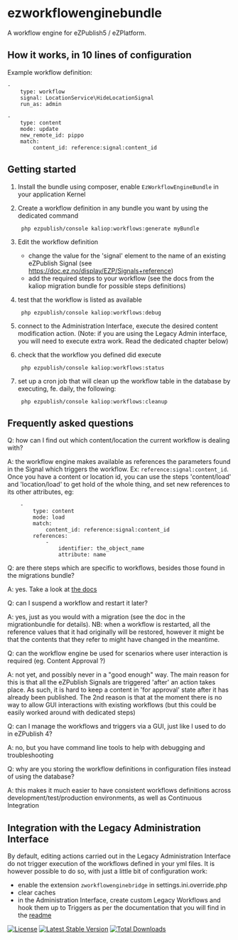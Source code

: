 ezworkflowenginebundle
======================

A workflow engine for eZPublish5 / eZPlatform.


## How it works, in 10 lines of configuration 

Example workflow definition:

    -
        type: workflow
        signal: LocationService\HideLocationSignal
        run_as: admin

    -
        type: content
        mode: update
        new_remote_id: pippo
        match:
            content_id: reference:signal:content_id


## Getting started

1. Install the bundle using composer, enable `EzWorkflowEngineBundle` in your application Kernel

2. Create a workflow definition in any bundle you want by using the dedicated command

        php ezpublish/console kaliop:workflows:generate myBundle

3. Edit the workflow definition

    - change the value for the 'signal' element to the name of an existing eZPublish Signal (see https://doc.ez.no/display/EZP/Signals+reference)
    - add the required steps to your workflow (see the docs from the kaliop migration bundle for possible steps definitions)

4. test that the workflow is listed as available

        php ezpublish/console kaliop:workflows:debug

5. connect to the Administration Interface, execute the desired content modification action.
    (Note: if you are using the Legacy Admin interface, you will need to execute extra work. Read the dedicated chapter below)

6. check that the workflow you defined did execute

        php ezpublish/console kaliop:workflows:status

7. set up a cron job that will clean up the workflow table in the database by executing, fe. daily, the following:
 
        php ezpublish/console kaliop:workflows:cleanup


## Frequently asked questions

Q: how can I find out which content/location the current workflow is dealing with?

A: the workflow engine makes available as references the parameters found in the Signal which triggers the workflow.
    Ex: `reference:signal:content_id`.
    Once you have a content or location id, you can use the steps 'content/load' and 'location/load' to get hold of the
    whole thing, and set new references to its other attributes, eg:
    
        - 
            type: content
            mode: load
            match:
                content_id: reference:signal:content_id
            references:
                -
                    identifier: the_object_name
                    attribute: name

Q: are there steps which are specific to workflows, besides those found in the migrations bundle?

A: yes. Take a look at [the docs](Resources/config/doc/DSL/Workflow.yml)

Q: can I suspend a workflow and restart it later?

A: yes, just as you would with a migration (see the doc in the migrationbundle for details).
    NB: when a workflow is restarted, all the reference values that it had originally will be restored, however it might
    be that the contents that they refer to might have changed in the meantime.

Q: can the workflow engine be used for scenarios where user interaction is required (eg. Content Approval ?)

A: not yet, and possibly never in a "good enough" way.
    The main reason for this is that all the eZPublish Signals are triggered 'after' an action takes place. As such, it
    is hard to keep a content in 'for approval' state after it has already been published.
    The 2nd reason is that at the moment there is no way to allow GUI interactions with existing workflows (but this could
    be easily worked around with dedicated steps)

Q: can I manage the workflows and triggers via a GUI, just like I used to do in eZPublish 4?

A: no, but you have command line tools to help with debugging and troubleshooting

Q: why are you storing the workflow definitions in configuration files instead of using the database?

A: this makes it much easier to have consistent workflows definitions across development/test/production environments,
    as well as Continuous Integration


## Integration with the Legacy Administration Interface

By default, editing actions carried out in the Legacy Administration Interface do not trigger execution of the workflows
defined in your yml files.
It is however possible to do so, with just a little bit of configuration work:
- enable the extension `zworkflowenginebridge` in settings.ini.override.php
- clear caches
- in the Administration Interface, create custom Legacy Workflows and hook them up to Triggers as per the documentation
     that you will find in the [readme](ezpublish_legacy/ezworkflowenginebridge/README.md)


[![License](https://poser.pugx.org/kaliop/ezworkflowenginebundle/license)](https://packagist.org/packages/kaliop/ezworkflowenginebundle)
[![Latest Stable Version](https://poser.pugx.org/kaliop/ezworkflowenginebundle/v/stable)](https://packagist.org/packages/kaliop/ezworkflowenginebundle)
[![Total Downloads](https://poser.pugx.org/kaliop/ezworkflowenginebundle/downloads)](https://packagist.org/packages/kaliop/ezworkflowenginebundle)
